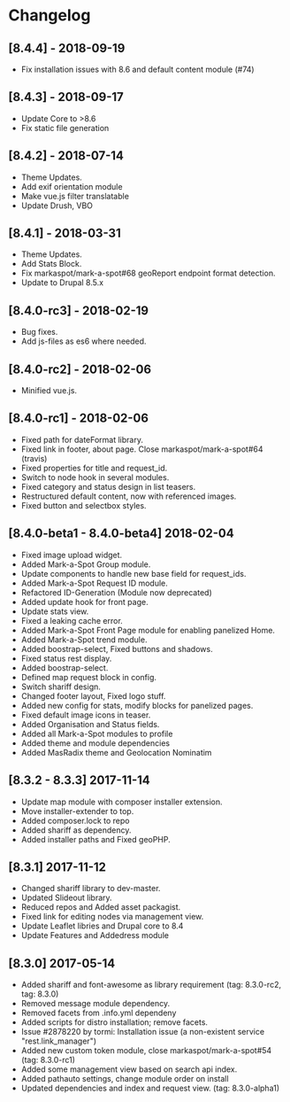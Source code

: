
# Changelog

## [8.4.4] - 2018-09-19

- Fix installation issues with 8.6 and default content module (#74)

## [8.4.3] - 2018-09-17

- Update Core to >8.6
- Fix static file generation

## [8.4.2] - 2018-07-14

- Theme Updates.
- Add exif orientation module
- Make vue.js filter translatable
- Update Drush, VBO

## [8.4.1] - 2018-03-31

- Theme Updates.
- Add Stats Block.
- Fix markaspot/mark-a-spot#68 geoReport endpoint format detection.
- Update to Drupal 8.5.x

## [8.4.0-rc3] - 2018-02-19

- Bug fixes.
- Add js-files as es6 where needed.


## [8.4.0-rc2] - 2018-02-06

- Minified vue.js.

## [8.4.0-rc1] - 2018-02-06

- Fixed path for dateFormat library.
- Fixed link in footer, about page. Close markaspot/mark-a-spot#64 (travis)
- Fixed properties for title and request_id.
- Switch to node hook in several modules.
- Fixed category and status design in list teasers.
- Restructured default content, now with referenced images.
- Fixed button and selectbox styles.

## [8.4.0-beta1 - 8.4.0-beta4] 2018-02-04

- Fixed image upload widget.
- Added Mark-a-Spot Group module.
- Update components to handle new base field for request_ids.
- Added Mark-a-Spot Request ID module.
- Refactored ID-Generation (Module now deprecated)
- Added update hook for front page.
- Update stats view.
- Fixed a leaking cache error.
- Added Mark-a-Spot Front Page module for enabling panelized Home.
- Added Mark-a-Spot trend module.
- Added boostrap-select, Fixed buttons and shadows.
- Fixed status rest display.
- Added boostrap-select.
- Defined map request block in config.
- Switch shariff design.
- Changed footer layout, Fixed logo stuff.
- Added new config for stats, modify blocks for panelized pages.
- Fixed default image icons in teaser.
- Added Organisation and Status fields.
- Added all Mark-a-Spot modules to profile
- Added theme and module dependencies
- Added MasRadix theme and Geolocation Nominatim

## [8.3.2 - 8.3.3] 2017-11-14

- Update map module with composer installer extension.
- Move installer-extender to top.
- Added composer.lock to repo
- Added shariff as dependency.
- Added installer paths and Fixed geoPHP.

## [8.3.1] 2017-11-12

- Changed shariff library to dev-master.
- Updated Slideout library.
- Reduced repos and Added asset packagist.
- Fixed link for editing nodes via management view.
- Update Leaflet libries and Drupal core to 8.4
- Update Features and Addedress module

## [8.3.0] 2017-05-14

- Added shariff and font-awesome as library requirement (tag: 8.3.0-rc2, tag: 8.3.0)
- Removed message module dependency.
- Removed facets from .info.yml dependeny
- Added scripts for distro installation; remove facets.
- Issue #2878220 by tormi: Installation issue (a non-existent service "rest.link_manager")
- Added new custom token module, close markaspot/mark-a-spot#54 (tag: 8.3.0-rc1)
- Added some management view based on search api index.
- Added pathauto settings, change module order on install
- Updated dependencies and index and request view. (tag: 8.3.0-alpha1)
